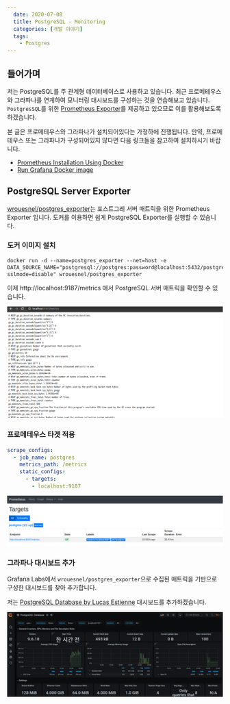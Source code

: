 ```yaml
---
  date: 2020-07-08
  title: PostgreSQL - Monitoring
  categories: [개발 이야기]
  tags:
    - Postgres
---
```


## 들어가며
저는 PostgreSQL를 주 관계형 데이터베이스로 사용하고 있습니다. 최근 프로메테우스와 그라파나를 연계하여 모니터링 대시보드를 구성하는 것을 연습해보고 있습니다. `PostgresSQL`를 위한 [Prometheus Exporter](https://github.com/wrouesnel/postgres_exporter)를 제공하고 있으므로 이를 활용해보도록 하겠습니다.

본 글은 프로메테우스와 그라파나가 설치되어있다는 가정하에 진행됩니다. 만약, 프로메테우스 또는 그라파나가 구성되어있지 않다면 다음 링크들을 참고하여 설치하시기 바랍니다.

- [Prometheus Installation Using Docker](https://prometheus.io/docs/prometheus/latest/installation/#using-docker)
- [Run Grafana Docker image](https://grafana.com/docs/grafana/latest/installation/docker/)

## PostgreSQL Server Exporter  
[wrouesnel/postgres_exporter](https://github.com/wrouesnel/postgres_exporter)는 포스트그레 서버 매트릭을 위한 Prometheus Exporter 입니다. 도커를 이용하면 쉽게 PostgreSQL Exporter를 실행할 수 있습니다.

### 도커 이미지 설치

```docker
docker run -d --name=postgres_exporter --net=host -e DATA_SOURCE_NAME="postgresql://postgres:password@localhost:5432/postgres?sslmode=disable" wrouesnel/postgres_exporter
```

이제 http://localhost:9187/metrics 에서 PostgreSQL 서버 매트릭을 확인할 수 있습니다.

![](/database/postgresql/images/prometheus-exporter-metrics.png)

### 프로메테우스 타겟 적용  

```yaml
scrape_configs:
  - job_name: postgres
    metrics_path: /metrics
    static_configs:
      - targets:
        - localhost:9187
```

![](/database/postgresql/images/prometheus-targets.png)

### 그라파나 대시보드 추가  

Grafana Labs에서 `wrouesnel/postgres_exporter`으로 수집된 매트릭을 기반으로 구성한 대시보드를 찾아 추가합니다.

저는 [PostgreSQL Database by Lucas Estienne](https://grafana.com/grafana/dashboards/9628) 대시보드를 추가하겠습니다.

![](/database/postgresql/images/grafana-dashboard.png)  
